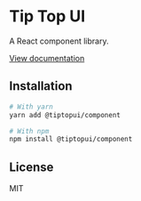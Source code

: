 # Tip Top UI

A React component library.

[View documentation](https://tiptopui.com/)

## Installation

```bash
# With yarn
yarn add @tiptopui/component

# With npm
npm install @tiptopui/component
```

## License

MIT
